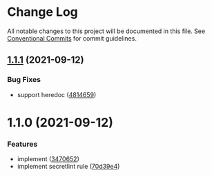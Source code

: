 # Change Log

All notable changes to this project will be documented in this file.
See [Conventional Commits](https://conventionalcommits.org) for commit guidelines.

## [1.1.1](https://github.com/pkgdeps/unverified-checksum-checker/compare/v1.1.0...v1.1.1) (2021-09-12)


### Bug Fixes

* support heredoc ([4814659](https://github.com/pkgdeps/unverified-checksum-checker/commit/4814659adb18d9efc6b321e1dd5ece749710a06b))





# 1.1.0 (2021-09-12)


### Features

* implement ([3470652](https://github.com/pkgdeps/unverified-checksum-checker/commit/34706526c31d26000fd4ee923e6feca112b9961c))
* implement secretlint rule ([70d39e4](https://github.com/pkgdeps/unverified-checksum-checker/commit/70d39e41d98e37255692302653d2908ddedf307f))
